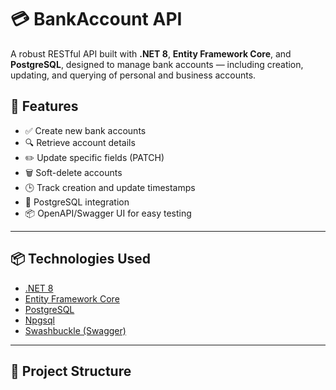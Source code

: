 # 💳 BankAccount API

A robust RESTful API built with **.NET 8**, **Entity Framework Core**, and **PostgreSQL**, designed to manage bank accounts — including creation, updating, and querying of personal and business accounts.

## 🚀 Features

- ✅ Create new bank accounts
- 🔍 Retrieve account details
- ✏️ Update specific fields (PATCH)
- 🗑️ Soft-delete accounts
- 🕒 Track creation and update timestamps
- 🔐 PostgreSQL integration
- 📦 OpenAPI/Swagger UI for easy testing

---

## 📦 Technologies Used

- [.NET 8](https://dotnet.microsoft.com/en-us/)
- [Entity Framework Core](https://learn.microsoft.com/en-us/ef/core/)
- [PostgreSQL](https://www.postgresql.org/)
- [Npgsql](https://www.npgsql.org/)
- [Swashbuckle (Swagger)](https://github.com/domaindrivendev/Swashbuckle.AspNetCore)

---

## 🧠 Project Structure

